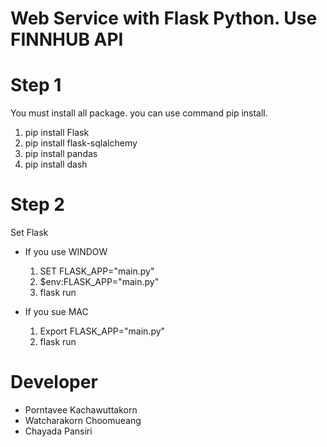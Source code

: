 # Web Service with Flask Python. Use FINNHUB API

# Step 1
You must install all package. you can use command pip install.
  1) pip install Flask
  2) pip install flask-sqlalchemy
  3) pip install pandas
  4) pip install dash

# Step 2
Set Flask
  - If you use WINDOW
      1) SET FLASK_APP="main.py"
      2) $env:FLASK_APP="main.py"
      3) flask run
   
   - If you sue MAC
      1) Export FLASK_APP="main.py"
      2) flask run


# Developer
- Porntavee Kachawuttakorn
- Watcharakorn Choomueang
- Chayada Pansiri
